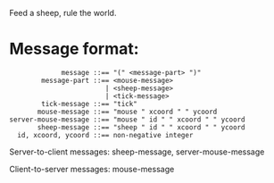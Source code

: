 Feed a sheep, rule the world.

# Message format:

````
             message ::== "(" <message-part> ")"
        message-part ::== <mouse-message>
                        | <sheep-message>
                        | <tick-message>
        tick-message ::== "tick"
       mouse-message ::== "mouse " xcoord " " ycoord
server-mouse-message ::== "mouse " id " " xcoord " " ycoord
       sheep-message ::== "sheep " id " " xcoord " " ycoord
  id, xcoord, ycoord ::== non-negative integer
````

Server-to-client messages: sheep-message, server-mouse-message

Client-to-server messages: mouse-message

